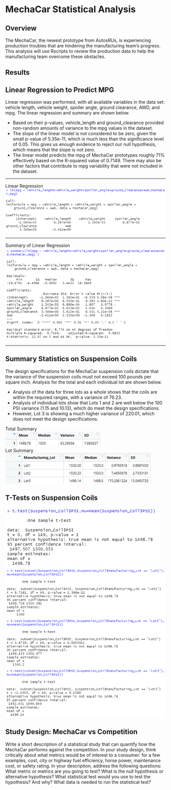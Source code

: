 # MechaCar Statistical Analysis

## Overview

The MechaCar, the newest prototype from AutosRUs, is experiencing production troubles that are hindering the manufacturing team’s progress. This analysis will use Rscripts to review the production data to help the manufacturing team overcome these obstacles.

## Results

## Linear Regression to Predict MPG

Linear regression was performed, with all available variables in the data set: vehicle length, vehicle weight, spoiler angle, ground clearance, AWD, and mpg. The linear regression and summary are shown below. 
- Based on their p-values, vehicle_length and ground_clearance provided non-random amounts of variance to the mpg values in the dataset.
- The slope of the linear model is not considered to be zero, given the small p-value of 5.35e-11, which is much less than the significance level of 0.05. This gives us enough evidence to reject our null hypothesis, which means that the slope is not zero.
- The linear model predicts the mpg of MechaCar prototypes roughly 71% effectively based on the R-squared value of 0.7149. There may also be other factors that contribute to mpg variability that were not included in the dataset.
___
Linear Regression </br>
![Alt Text](https://github.com/lyanneagger/MechaCar_Statistical_Analysis/blob/main/Resources/1_linear_regression.png "Linear Regression")</br>
___
Summary of Linear Regression</br>
![Alt Text](https://github.com/lyanneagger/MechaCar_Statistical_Analysis/blob/main/Resources/1_summary_linear_regression.png "Summary of Linear Regression")</br>
___

## Summary Statistics on Suspension Coils

The design specifications for the MechaCar suspension coils dictate that the variance of the suspension coils must not exceed 100 pounds per square inch. Analysis for the total and each individual lot are shown below. 
- Analysis of the data for three lots as a whole shows that the coils are within the required ranges, with a variance of 76.23.
- Analysis of individual lots show that Lots 1 and 2 are well below the 100 PSI variance (1.15 and 10.13), which do meet the design specifications.
- However, Lot 3 is showing a much higher variance of 220.01, which does not meet the design specifications.

Total Summary</br>
![Alt Text](https://github.com/lyanneagger/MechaCar_Statistical_Analysis/blob/main/Resources/2_total_summary.png "Total Summary")</br>
Lot Summary</br>
![Alt Text](https://github.com/lyanneagger/MechaCar_Statistical_Analysis/blob/main/Resources/2_lot_summary.png "Lot Summary")</br>


## T-Tests on Suspension Coils



![Alt Text](https://github.com/lyanneagger/MechaCar_Statistical_Analysis/blob/main/Resources/3_ttest1.png)</br>
![Alt Text](https://github.com/lyanneagger/MechaCar_Statistical_Analysis/blob/main/Resources/3_ttest_lot1.png)</br>
![Alt Text](https://github.com/lyanneagger/MechaCar_Statistical_Analysis/blob/main/Resources/3_ttest_lot2.png)</br>
![Alt Text](https://github.com/lyanneagger/MechaCar_Statistical_Analysis/blob/main/Resources/3_ttest_lot3.png)</br>

## Study Design: MechaCar vs Competition

Write a short description of a statistical study that can quantify how the MechaCar performs against the competition. In your study design, think critically about what metrics would be of interest to a consumer: for a few examples, cost, city or highway fuel efficiency, horse power, maintenance cost, or safety rating.
In your description, address the following questions:
What metric or metrics are you going to test?
What is the null hypothesis or alternative hypothesis?
What statistical test would you use to test the hypothesis? And why?
What data is needed to run the statistical test?